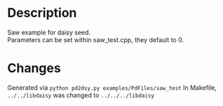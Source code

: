 # Description
Saw example for daisy seed.  
Parameters can be set within saw_test.cpp, they default to 0.

# Changes
Generated via ```python pd2dsy.py examples/PdFiles/saw_test```
In Makefile, ```../../libdaisy``` was changed to ```../../../libdaisy```

